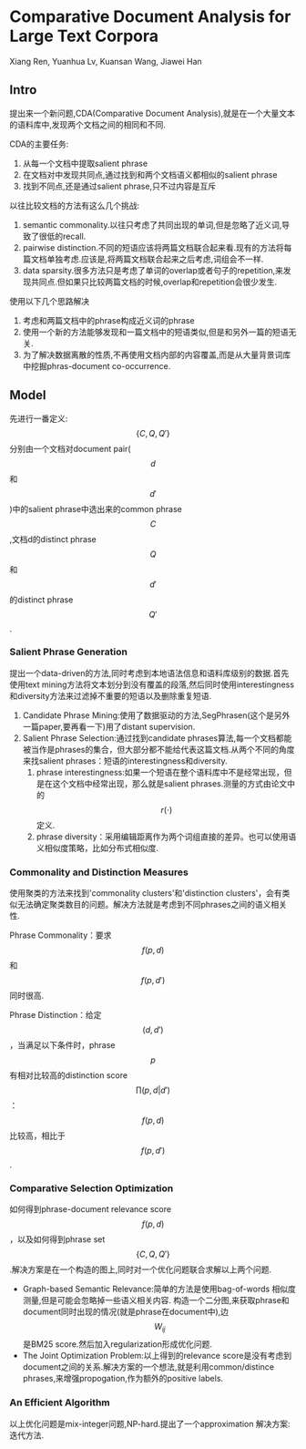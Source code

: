 # Comparative Document Analysis for Large Text Corpora

Xiang Ren, Yuanhua Lv, Kuansan Wang, Jiawei Han

## Intro

提出来一个新问题,CDA(Comparative Document Analysis),就是在一个大量文本的语料库中,发现两个文档之间的相同和不同.

CDA的主要任务:

1. 从每一个文档中提取salient phrase
2. 在文档对中发现共同点,通过找到和两个文档语义都相似的salient phrase
3. 找到不同点,还是通过salient phrase,只不过内容是互斥

以往比较文档的方法有这么几个挑战:

1. semantic commonality.以往只考虑了共同出现的单词,但是忽略了近义词,导致了很低的recall.
2. pairwise distinction.不同的短语应该将两篇文档联合起来看.现有的方法将每篇文档单独考虑.应该是,将两篇文档联合起来之后考虑,词组会不一样.
3. data sparsity.很多方法只是考虑了单词的overlap或者句子的repetition,来发现共同点.但如果只比较两篇文档的时候,overlap和repetition会很少发生.

使用以下几个思路解决

1. 考虑和两篇文档中的phrase构成近义词的phrase
2. 使用一个新的方法能够发现和一篇文档中的短语类似,但是和另外一篇的短语无关.
3. 为了解决数据离散的性质,不再使用文档内部的内容覆盖,而是从大量背景词库中挖掘phras-document co-occurrence.

## Model

先进行一番定义:$$\{C, Q, Q'\}$$分别由一个文档对document pair($$d$$和$$d'$$)中的salient phrase中选出来的common phrase $$C$$,文档d的distinct phrase $$Q$$和$$d'$$的distinct phrase $$Q'$$.

### Salient Phrase Generation

提出一个data-driven的方法,同时考虑到本地语法信息和语料库级别的数据.首先使用text mining方法将文本划分到没有覆盖的段落,然后同时使用interestingness和diversity方法来过滤掉不重要的短语以及删除重复短语.

1. Candidate Phrase Mining:使用了数据驱动的方法,SegPhrasen(这个是另外一篇paper,要再看一下)用了distant supervision.
2. Salient Phrase Selection:通过找到candidate phrases算法,每一个文档都能被当作是phrases的集合，但大部分都不能给代表这篇文档.从两个不同的角度来找salient phrases：短语的interestingness和diversity.
    1. phrase interestingness:如果一个短语在整个语料库中不是经常出现，但是在这个文档中经常出现，那么就是salient phrases.测量的方式由论文中的$$r(\cdot)$$定义.
    2. phrase diversity：采用编辑距离作为两个词组直接的差异。也可以使用语义相似度策略，比如分布式相似度.

### Commonality and Distinction Measures

使用聚类的方法来找到'commonality clusters'和'distinction clusters'，会有类似无法确定聚类数目的问题。解决方法就是考虑到不同phrases之间的语义相关性.

Phrase Commonality：要求$$f(p,d)$$和$$f(p,d')$$同时很高.

Phrase Distinction：给定$$(d,d')$$，当满足以下条件时，phrase $$p$$有相对比较高的distinction score $$\prod(p,d|d')$$：$$f(p,d)$$比较高，相比于$$f(p,d')$$.

### Comparative Selection Optimization

如何得到phrase-document relevance score $$f(p,d)$$，以及如何得到phrase set $$\{ C, Q, Q' \}$$.解决方案是在一个构造的图上,同时对一个优化问题联合求解以上两个问题.

+ Graph-based Semantic Relevance:简单的方法是使用bag-of-words 相似度测量,但是可能会忽略掉一些语义相关内容.
构造一个二分图,来获取phrase和document同时出现的情况(就是phrase在document中),边$$W_{ij}$$是BM25 score.然后加入regularization形成优化问题.
+ The Joint Optimization Problem:以上得到的relevance score是没有考虑到document之间的关系.解决方案的一个想法,就是利用common/distince phrases,来增强propogation,作为额外的positive labels.

### An Efficient Algorithm

以上优化问题是mix-integer问题,NP-hard.提出了一个approximation 解决方案:迭代方法.